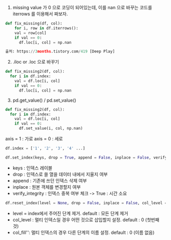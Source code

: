 1. missing value 가 0 으로 코딩이 되어있는데, 이를 nan 으로 바꾸는 코드를 iterrows 를 이용해서 짜보자. 

```python
def fix_missing(df, col): 
	for i, row in df.iterrows(): 
    val = row[col] 
    if val == 0: 
      df.loc[i, col] = np.nan

출처: https://3months.tistory.com/419 [Deep Play]
```



2. .iloc or .loc 으로 바꾸기

```python
def fix_missing2(df, col):
  for i in df.index:
    val = df.loc[i, col]
    if val == 0:
      df.loc[i, col] = np.nan
```



3. pd.get_value() / pd.set_value()

```python
def fix_missing2(df, col):
  for i in df.index:
    val = df.loc[i, col]
    if val == 0:
      df.set_value(i, col, np.nan)
```



axis = 1 : 가로
axis = 0 : 세로



```python
df.index = ['1', '2', '3', '4' ...]
```

```python
df.set_index(keys, drop = True, append = False, inplace = False, verify_integrity = False)
```

* keys : 인덱스 레이블
* drop : 인덱스로 쓸 열을 데이터 내에서 지울지 여부
* append : 기존에 쓰던 인덱스 삭제 여부
* inplace : 원본 객체를 변경할지 여부
* verify_integrity : 인덱스 중복 여부 체크 -> True : 시간 소요



```python
df.reset_index(level = None, drop = False, inplace = False, col_level = 0, col_fill'')
```

* level = index에서 주어진 단계 제거. default : 모든 단계 제거
* col_level : 멀티 인덱스일 경우 어떤 것으로 삽입할지 설정. default : 0 (첫번째 것)
* col_fill'': 멀티 인덱스의 경우 다른 단계의 이름 설정. default : 0 (이름 없음)